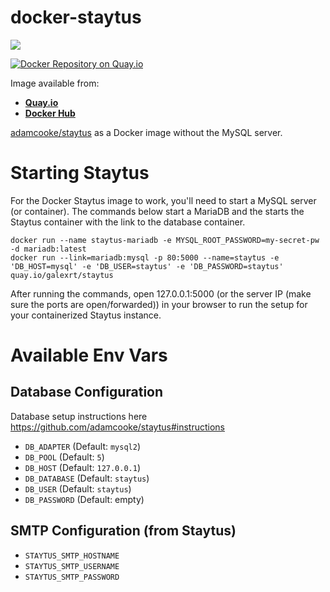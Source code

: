 # docker-staytus
[![](https://images.microbadger.com/badges/image/galexrt/staytus.svg)](https://microbadger.com/images/galexrt/staytus "Get your own image badge on microbadger.com")

[![Docker Repository on Quay.io](https://quay.io/repository/galexrt/staytus/status "Docker Repository on Quay.io")](https://quay.io/repository/galexrt/zulip)

Image available from:
* [**Quay.io**](https://quay.io/repository/galexrt/staytus)
* [**Docker Hub**](https://hub.docker.com/r/galexrt/staytus)

[adamcooke/staytus](https://github.com/adamcooke/staytus) as a Docker image without the MySQL server.

# Starting Staytus
For the Docker Staytus image to work, you'll need to start a MySQL server (or container).
The commands below start a MariaDB and the starts the Staytus container with the link to the database container.
```
docker run --name staytus-mariadb -e MYSQL_ROOT_PASSWORD=my-secret-pw -d mariadb:latest
docker run --link=mariadb:mysql -p 80:5000 --name=staytus -e 'DB_HOST=mysql' -e 'DB_USER=staytus' -e 'DB_PASSWORD=staytus' quay.io/galexrt/staytus
```
After running the commands, open 127.0.0.1:5000 (or the server IP (make sure the ports are open/forwarded)) in your browser to run the setup for your containerized Staytus instance.

# Available Env Vars

## Database Configuration
Database setup instructions here https://github.com/adamcooke/staytus#instructions

* `DB_ADAPTER` (Default: `mysql2`)
* `DB_POOL` (Default: `5`)
* `DB_HOST` (Default: `127.0.0.1`)
* `DB_DATABASE` (Default: `staytus`)
* `DB_USER` (Default: `staytus`)
* `DB_PASSWORD` (Default: empty)

## SMTP Configuration (from Staytus)
* `STAYTUS_SMTP_HOSTNAME`
* `STAYTUS_SMTP_USERNAME`
* `STAYTUS_SMTP_PASSWORD`
